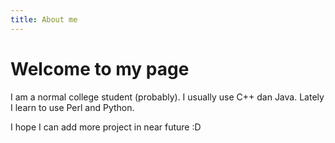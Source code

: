 ```yaml
---
title: About me
---
```


# Welcome to my page  

I am a normal college student (probably).
I usually use C++ dan Java.
Lately I learn to use Perl and Python.

I hope I can add more project in near future :D
